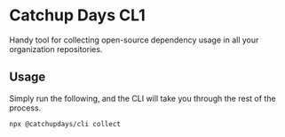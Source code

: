# Catchup Days CL1

Handy tool for collecting open-source dependency usage in all your organization repositories. 

## Usage 
 
Simply run the following, and the CLI will take you through the rest of the process. 

```shell
npx @catchupdays/cli collect
```
